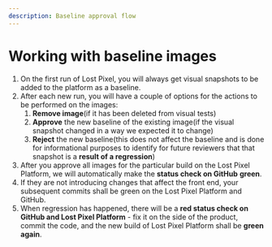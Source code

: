 ```yaml
---
description: Baseline approval flow
---
```


# Working with baseline images

1. On the first run of Lost Pixel, you will always get visual snapshots to be added to the platform as a baseline.
2. After each new run, you will have a couple of options for the actions to be performed on the images:
   1. **Remove image**(if it has been deleted from visual tests)
   2. **Approve** the new baseline of the existing image(if the visual snapshot changed in a way we expected it to change)
   3. **Reject** the new baseline(this does not affect the baseline and is done for informational purposes to identify for future reviewers that that snapshot is a **result of a regression**)
3. After you approve all images for the particular build on the Lost Pixel Platform, we will automatically make the **status check on GitHub** **green**.
4. If they are not introducing changes that affect the front end, your subsequent commits shall be green on the Lost Pixel Platform and GitHub.
5. When regression has happened, there will be a **red status check on GitHub and Lost Pixel Platform** - fix it on the side of the product, commit the code, and the new build of Lost Pixel Platform shall be **green again**.
